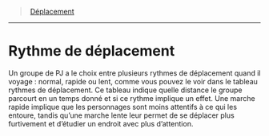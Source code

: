 ﻿---
!Generic
Id: movement_hd.md#rythme-de-déplacement
ParentLink: movement_hd.md#déplacement
Name: Rythme de déplacement
ParentName: Déplacement
NameLevel: 1
---
> [Déplacement](hd_movement.md)

---

# Rythme de déplacement

Un groupe de PJ a le choix entre plusieurs rythmes de déplacement quand il voyage : normal, rapide ou lent, comme vous pouvez le voir dans le tableau rythmes de déplacement. Ce tableau indique quelle distance le groupe parcourt en un temps donné et si ce rythme implique un effet. Une marche rapide implique que les personnages sont moins attentifs à ce qui les entoure, tandis qu’une marche lente leur permet de se déplacer plus furtivement et d’étudier un endroit avec plus d’attention.

